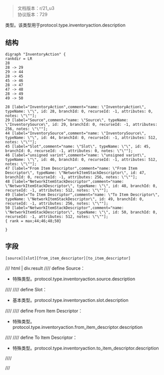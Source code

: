 # <!-- md:samp InventoryAction -->

> 文档版本：r/21_u3<br/>协议版本：729

<!-- md:samp InventoryAction -->类型。该类型用于protocol.type.inventoryaction.description

## 结构

```viz
digraph "InventoryAction" {
rankdir = LR
28
28 -> 29
29 -> 44
28 -> 45
45 -> 46
28 -> 47
47 -> 48
28 -> 49
49 -> 50

28 [label="InventoryAction",comment="name: \"InventoryAction\", typeName: \"\", id: 28, branchId: 0, recurseId: -1, attributes: 0, notes: \"\""];
29 [label="Source",comment="name: \"Source\", typeName: \"InventorySource\", id: 29, branchId: 0, recurseId: -1, attributes: 256, notes: \"\""];
44 [label="InventorySource",comment="name: \"InventorySource\", typeName: \"\", id: 44, branchId: 0, recurseId: -1, attributes: 512, notes: \"\""];
45 [label="Slot",comment="name: \"Slot\", typeName: \"\", id: 45, branchId: 0, recurseId: -1, attributes: 0, notes: \"\""];
46 [label="unsigned varint",comment="name: \"unsigned varint\", typeName: \"\", id: 46, branchId: 0, recurseId: -1, attributes: 512, notes: \"\""];
47 [label="From Item Descriptor",comment="name: \"From Item Descriptor\", typeName: \"NetworkItemStackDescriptor\", id: 47, branchId: 0, recurseId: -1, attributes: 256, notes: \"\""];
48 [label="NetworkItemStackDescriptor",comment="name: \"NetworkItemStackDescriptor\", typeName: \"\", id: 48, branchId: 0, recurseId: -1, attributes: 512, notes: \"\""];
49 [label="To Item Descriptor",comment="name: \"To Item Descriptor\", typeName: \"NetworkItemStackDescriptor\", id: 49, branchId: 0, recurseId: -1, attributes: 256, notes: \"\""];
50 [label="NetworkItemStackDescriptor",comment="name: \"NetworkItemStackDescriptor\", typeName: \"\", id: 50, branchId: 0, recurseId: -1, attributes: 512, notes: \"\""];
{ rank = max;44;46;48;50}

}

```

## 字段

```title='InventoryAction'
[source][slot][from_item_descriptor][to_item_descriptor]
```

/// html | div.result
//// define
Source：[<!-- md:samp InventorySource -->](../types/inventorysource.md)

- 特殊类型。protocol.type.inventoryaction.source.description


////
//// define
Slot：<!-- md:samp unsigned varint -->

- 基本类型。protocol.type.inventoryaction.slot.description


////
//// define
From Item Descriptor：[<!-- md:samp NetworkItemStackDescriptor -->](../types/networkitemstackdescriptor.md)

- 特殊类型。protocol.type.inventoryaction.from_item_descriptor.description


////
//// define
To Item Descriptor：[<!-- md:samp NetworkItemStackDescriptor -->](../types/networkitemstackdescriptor.md)

- 特殊类型。protocol.type.inventoryaction.to_item_descriptor.description


////

///

